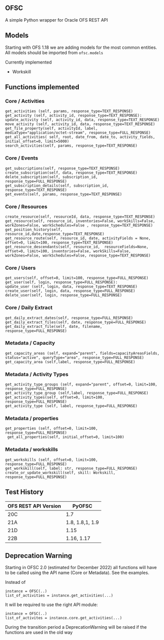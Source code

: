 ## OFSC

A simple Python wrapper for Oracle OFS REST API

## Models

Starting with OFS 1.18 we are adding models for the most common entities. All models should be imported from `ofsc.models`

Currently implemented
- Workskill


## Functions implemented



### Core / Activities
    get_activities (self, params, response_type=TEXT_RESPONSE)
    get_activity (self, activity_id, response_type=TEXT_RESPONSE):
    update_activity (self, activity_id, data, response_type=TEXT_RESPONSE)
    move_activity (self, activity_id, data, response_type=TEXT_RESPONSE)
    get_file_property(self, activityId, label, mediaType="application/octet-stream", response_type=FULL_RESPONSE)
    get_all_activities( self, root, date_from, date_to, activity_fields, initial_offset=0, limit=5000)
    search_activities(self, params, response_type=TEXT_RESPONSE)


### Core / Events
    get_subscriptions(self, response_type=TEXT_RESPONSE)
    create_subscription(self, data, response_type=TEXT_RESPONSE)
    delete_subscription(self, subscription_id, response_type=FULL_RESPONSE)
    get_subscription_details(self, subscription_id, response_type=TEXT_RESPONSE)
    get_events(self, params, response_type=TEXT_RESPONSE)

### Core / Resources
    create_resource(self, resourceId, data, response_type=TEXT_RESPONSE)
    get_resource(self, resource_id, inventories=False, workSkills=False, workZones=False, workSchedules=False , response_type=TEXT_RESPONSE)
    get_position_history(self, resource_id,date,response_type=TEXT_RESPONSE)
    get_resource_route(self, resource_id, date, activityFields = None, offset=0, limit=100, response_type=TEXT_RESPONSE)
    get_resource_descendants(self, resource_id,  resourceFields=None, offset=0, limit=100, inventories=False, workSkills=False, workZones=False, workSchedules=False, response_type=TEXT_RESPONSE)

### Core / Users
    get_users(self, offset=0, limit=100, response_type=FULL_RESPONSE)
    get_user(self, login, response_type=FULL_RESPONSE):
    update_user (self, login, data, response_type=TEXT_RESPONSE)
    create_user(self, login, data, response_type=FULL_RESPONSE)
    delete_user(self, login, response_type=FULL_RESPONSE)

### Core / Daily Extract
    get_daily_extract_dates(self, response_type=FULL_RESPONSE)
    get_daily_extract_files(self, date, response_type=FULL_RESPONSE)
    get_daily_extract_file(self, date, filename, response_type=FULL_RESPONSE)

### Metadata / Capacity
    get_capacity_areas (self, expand="parent", fields=capacityAreasFields, status="active", queryType="area", response_type=FULL_RESPONSE)
    get_capacity_area (self,label, response_type=FULL_RESPONSE)

### Metadata / Activity Types
    get_activity_type_groups (self, expand="parent", offset=0, limit=100, response_type=FULL_RESPONSE)
    get_activity_type_group (self,label, response_type=FULL_RESPONSE)   
    get_activity_types(self, offset=0, limit=100, response_type=FULL_RESPONSE)
    get_activity_type (self, label, response_type=FULL_RESPONSE)

### Metadata / properties
    get_properties (self, offset=0, limit=100, response_type=FULL_RESPONSE)
     get_all_properties(self, initial_offset=0, limit=100)

### Metadata / workskills
    get_workskills (self, offset=0, limit=100, response_type=FULL_RESPONSE)
    get_workskill(self, label: str, response_type=FULL_RESPONSE)
    create_or_update_workskill(self, skill: Workskill, response_type=FULL_RESPONSE)


## Test History

OFS REST API Version | PyOFSC
------------ | -------------
20C| 1.7
21A| 1.8, 1.8,1, 1.9
21D| 1.15
22B| 1.16, 1.17

## Deprecation Warning

Starting in OFSC 2.0  (estimated for December 2022) all functions will have to be called using the API name (Core or Metadata). See the examples.

Instead of

    instance = OFSC(..)
    list_of_activities = instance.get_activities(...)

It will be required to use the right API module:

    instance = OFSC(..)
    list_of_activites = instance.core.get_activities(...)

During the transition period a DeprecationWarning will be raised if the functions are used in the old way